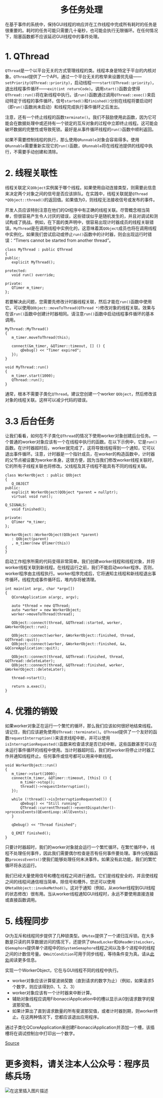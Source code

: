 # <center>多任务处理<center>

在基于事件的系统中，保持GUI线程的响应并在工作线程中完成所有耗时的任务是很重要的。耗时的任务可能只需要几十毫秒，也可能会执行无限循环。在任何情况下，阻塞函数都不应该延迟GUI线程中的事件处理。

# 1. QThread

`QThread`是一个以平台无关的方式管理线程的类。线程本身是特定于平台的内核对象。`QThread`提供了一个API，通过一个平台无关的枚举来设置优先级——`setPriority(QThread::priority)`，启动线程——`start(QThread::priority)`，退出线程事件循环——`exit(int returnCode)`。调用`start()`函数会使得`QThread::run()`将在新线程中执行。该`run()`函数通过调用`QThread::exec()`来启动特定于线程的事件循环。信号`started()`和`finished()`分别在线程将要启动时（即`run()`函数尚未启动）和线程完成执行事件循环之后发出。

注意，还有一个终止线程的函数`terminate()`。我们不鼓励使用此函数，因为它可能会在数据处理中或还持有一个锁定的互斥对象的过程中立即终止线程。这可能会破坏数据的完整性或导致死锁。最好是从事件循环线程的`run()`函数中顺利返回。

如果不需要控制线程的执行，那么使用`QRunnable`对象会容易得多。使用`QRunnable`需要重新实现它的`run()`函数，`QRunnable`将在线程池提供的线程中执行，不需要手动创建和清除。

# 2. 线程关联性

线程关联定义`QObject`实例属于哪个线程。如果使用自动连接类型，则需要此信息来决定两个对象之间的信号是否应该排队。在实践中，线程关联就是`QThread *QObject::thread()`的返回值。如果值为0，则线程无法接收信号或发布的事件。

开发人员应该特别注意在他们的Qt程序中有正确的线程关联。尽管概念相当简单，但很容易产生令人讨厌的错误，这些错误似乎是随机发生的，并且对调试和测试构成了挑战。例如，在下面的类声明中，很容易出现计时器成员的线程关联错误。`MyThread`是在调用线程中实例化的，这意味着其`QObject`成员也将在调用线程中实例化。如果我们尝试启动或停止`run()`函数中的计时器，则会出现运行时错误：“Timers cannot be started from another thread”。

    class MyThread : public QThread
    {
    public:
       explicit MyThread();
    
    protected:
       void run() override;
    
    private:
       QTimer m_timer;
    };
    

若要解决此问题，您需要先修改计时器线程关联，然后才能在`run()`函数中使用它。可以使用`QObject::moveToThread(QThread *)`修改对象的线程关联。效果与在该`run()`函数中创建计时器相同。请注意`run()`函数中启动线程事件循环的基本调用。

    MyThread::MyThread()
    {
       m_timer.moveToThread(this);
    
       connect(&m_timer, &QTimer::timeout, [] () {
           qDebug() << "Timer expired";
       });
    }
    
    void MyThread::run()
    {
       m_timer.start(1000);
       QThread::run();
    }
    

通常，根本不需要子类化`QThread`。建议您创建一个worker `QObject`，然后修改该对象的线程关联。这样可以减少代码的错误。

# 3.3 后台任务

让我们看看，如何在不子类化`QThread`的情况下使用worker对象创建后台任务。一个普通的worker对象应该有一个在线程中执行的函数。在以下示例中，它是`run()`函数。在计时器超时后，worker就完成了，这将导致线程得到一个通知，它可以退出事件循环。注意，计时器是一个指针成员，在worker的构造函数中，计时器的父节点被设置为worker本身。这很方便，因为当我们修改worker线程关联时，它的所有子线程关联也将修改。父线程及其子线程不能具有不同的线程关联。

    class WorkerObject : public QObject
    {
       Q_OBJECT
    public:
       explicit WorkerObject(QObject *parent = nullptr);
       virtual void run();
    
    Q_SIGNALS:
       void finished();
    
    private:
       QTimer *m_timer;
    };
    
    WorkerObject::WorkerObject(QObject *parent)
       : QObject(parent)
       , m_timer(new QTimer(this))
    {
    }
    

启动工作程序所需的代码变得非常简单。我们创建worker线程和线程对象，并将worker线程关联到新线程。在线程运行之前，我们不能启动worker程序。否则，worker程序由主线程执行。worker程序完成后，它将通知主线程和新线程退出事件循环。线程完成事件循环后，堆内存将被清理。

    int main(int argc, char *argv[])
    {
       QCoreApplication a(argc, argv);
    
       auto *thread = new QThread;
       auto *worker = new WorkerObject;
       worker->moveToThread(thread);
       
       QObject::connect(thread, &QThread::started, worker, &WorkerObject::run);
       
       QObject::connect(worker, &WorkerObject::finished, thread, &QThread::quit);
       QObject::connect(worker, &WorkerObject::finished, &a, &QCoreApplication::quit);
       
       QObject::connect(thread, &QThread::finished, thread, &QThread::deleteLater);
       QObject::connect(thread, &QThread::finished, worker, &WorkerObject::deleteLater);
    
       thread->start();
    
       return a.exec();
    }
    

# 4. 优雅的销毁

如果worker对象正在运行一个繁忙的循环，那么我们应该如何很好地结束线程。请记住，我们应该避免使用`QThread::terminate()`。`QThread`提供了一个友好的函数`requestInterruption()`来请求线程中断，并可以使用`isInterruptionRequested()`函数来检查请求是否已经中断。这些函数甚至可以在未运行事件循环的线程中使用。当计时器超时后，我们的worker将停止计时器工作并通知线程终止。任何事件或信号都可以用来中断线程。

    void WorkerObject::run()
    {
       m_timer->start(1000);
       connect(m_timer, &QTimer::timeout, [this] () {
           m_timer->stop();
           thread()->requestInterruption();
       });
    
       while (!thread()->isInterruptionRequested()) {
           qDebug() << "Still running";
           QThread::currentThread()->eventDispatcher()->processEvents(QEventLoop::AllEvents);
       }
    
       qDebug() << "Thread finished";
    
       Q_EMIT finished();
    }
    

只要计时器超时，我们的worker对象就会运行一个繁忙循环。在繁忙循环中，线程不处理任何事件，因此我们需要偶尔检查是否有任何事件要处理。事件分配器函数`processEvents()`使我们能够处理任何未决事件。如果没有此功能，我们的繁忙循环将永远运行。

我们已经大量使用信号和槽在线程之间进行通信。它们是线程安全的，并且使线程之间的线程间通信相当简单。除信号和槽外，您还可以使用`QMetaObbject::invokeMethod()`。这对于通知（例如，从worker线程到GUI线程的状态修改）很有用。当从worker线程通知GUI线程时，永远不要使用直接连接或直接函数调用。

# 5. 线程同步

Qt为互斥和线程同步提供了几种锁类型。`QMutex`提供了一个递归互斥锁。在大多数是只读的共享数据访问的情况下，还提供了`QReadLocker`和`QReadWriteLocker`。`QSemaphore`提供单个进程中的`QSystemSemaphore`线程之间以及多个进程中的线程之间的计数信号量。`QWaitCondition`可用于同步线程，等待条件变为真。请从[此处](http://doc.qt.io/qt-5/threads-synchronizing.html)阅读更多信息。

实现一个WorkerObject，它在与GUI线程不同的线程中执行。

*   worker对象应该计算斐波纳契数（直到请求的数字为止）（例如，如果请求5个数字，则应该得到0、1、2、3）
*   worker对象应该有一个计时器来中断计算。
*   辅助对象线程应调用FibonacciApplication中的槽以显示从0到请求数字的斐波那契值。
*   如果计算出了直到请求数量的所有斐波那契值，或者计时器到期，则worker终止。在这两种情况下，您都应该退出应用程序。

通过子类化QCoreApplication来创建FibonacciApplication并添加一个槽，该插槽将在调试控制台中打印出一个数字。

[Source](https://materiaalit.github.io/qt-mooc/part2/)

# 更多资料，请关注本人公众号：**程序员练兵场**
![在这里插入图片描述](img/公众号.png)
